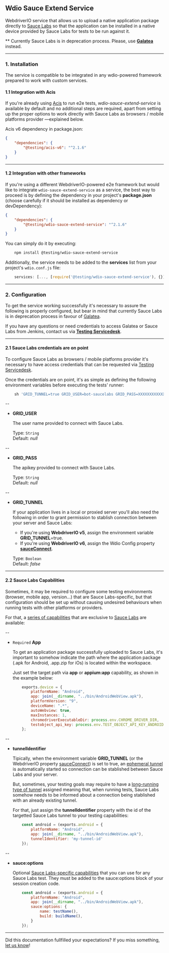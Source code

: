 ## Wdio Sauce Extend Service

WebdriverIO service that allows us to upload a native application package directly to [Sauce Labs](https://docs.saucelabs.com/) so that the application can be installed in a native device provided by Sauce Labs for tests to be run against it.

** Currently Sauce Labs is in deprecation process. Please, use **[Galatea](https://globaldevtools.bbva.com/bitbucket/projects/BGT/repos/e2e-js-framework/browse/README.md#browsersproviders)** instead.

-----------------------

### 1. Installation

The service is compatible to be integrated in any wdio-powered framework prepared to work with custom services.  

#### 1.1 Integration with Acis

If you're already using [Acis](https://globaldevtools.bbva.com/bitbucket/projects/BGT/repos/e2e-js-framework/browse) to run e2e tests, *wdio-sauce-extend-service* is available by default and no additional steps are required, apart from setting up the proper options to work directly with Sauce Labs as browsers / mobile platforms provider —explained below.  

Acis v6 dependency in package.json:

```json
{
    "dependencies": {
        "@testing/acis-v6": "^2.1.6"
    }
}
```  

---

#### 1.2 Integration with other frameworks

If you're using a different WebdriverIO-powered e2e framework but would like to integrate `wdio-sauce-extend-service` as a service, the best way to proceed is by defining the dependency in your project's **package.json** (choose carefully if it should be installed as dependency or devDependency):

```json
{
    "dependencies": {
        "@testing/wdio-sauce-extend-service": "^2.1.6"
    }
}
```

You can simply do it by executing:

```bash
    npm install @testing/wdio-sauce-extend-service
```    

Additionally, the service needs to be added to the **services** list from your project's `wdio.conf.js` file:

```js
    services: [..., [require('@testing/wdio-sauce-extend-service'), {}]]
```  

-----------------------

### 2. Configuration

To get the service working successfully it's necessary to assure the following is properly configured, but bear in mind that currently Sauce Labs is in deprecation process in favour of [Galatea](https://globaldevtools.bbva.com/bitbucket/projects/BGT/repos/e2e-js-framework/browse/README.md#browsersproviders).

If you have any questions or need credentials to access Galatea or Sauce Labs from Jenkins, contact us via **[Testing Servicedesk](https://globaldevtools.bbva.com/jira/servicedesk/customer/portal/15/group/38)**.  

---

#### 2.1 Sauce Labs credentials are on point

To configure Sauce Labs as browsers / mobile platforms provider it's necessary to have access credentials that can be requested via [Testing Servicedesk](https://globaldevtools.bbva.com/jira/servicedesk/customer/portal/15/group/38).

Once the credentials are on point, it's as simple as defining the following environment variables before executing the tests' runner:

```groovy
    sh 'GRID_TUNNEL=true GRID_USER=bot-saucelabs GRID_PASS=XXXXXXXXXXXXXXXXXXXXXXXXXXXXXXXXX npm run test:e2e'
```  

--

* __GRID_USER__

    The user name provided to connect with Sauce Labs.

    Type: `String`  
    Default: *null*  

--

* __GRID_PASS__

    The apikey provided to connect with Sauce Labs.

    Type: `String`  
    Default: *null*  

--

* __GRID_TUNNEL__

    If your application lives in a local or proxied server you'll also need the following in order to grant permission to stablish connection between your server and Sauce Labs:

    - If you're using **WebdriverIO v5**, assign the environment variable **GRID_TUNNEL**=true.
    - If you're using **WebdriverIO v6**, assign the Wdio Config property **[sauceConnect](ttps://globaldevtools.bbva.com/bitbucket/projects/BGT/repose2e-js-framework/browse/packages/wdio-config/docs/wdio.md#sauceconnect)**.

    Type: `Boolean`  
    Default: *false*  

---

#### 2.2 Sauce Labs Capabilities

Sometimes, it may be required to configure some testing environments (browser, mobile app, version...) that are Sauce Labs-specific, but that configuration should be set up without causing undesired behaviours when running tests with other platforms or providers.

For that, a [series of capabilities](https://docs.saucelabs.com/dev/test-configuration-options/) that are exclusive to [Sauce Labs](https://docs.saucelabs.com/) are available:  

--

* `Required` __App__

    To get an application package successfully uploaded to Sauce Labs, it's important to somehow indicate the path where the application package (.apk for Android, .app.zip for iOs) is located within the workspace.
    
    Just set the target path via **app** or **appium:app** capability, as shown in the example below:  
    
    ```js
        exports.device = {
            platformName: "Android",
            app: join(__dirname, "../bin/AndroidWebView.apk"),
            platformVersion: "9",
            deviceName: ".*",
            autoWebview: true,
            maxInstances: 1,
            chromedriverExecutableDir: process.env.CHROME_DRIVER_DIR,
            testobject_api_key: process.env.TEST_OBJECT_API_KEY_ANDROID
        };
    ```  

--

* __tunnelIdentifier__

    Tipically, when the environment variable **GRID_TUNNEL** (or the WebdriverIO property [sauceConnect](ttps://globaldevtools.bbva.com/bitbucket/projects/BGT/repose2e-js-framework/browse/packages/wdio-config/docs/wdio.md#sauceconnect)) is set to true, an [ephemeral tunnel](https://docs.saucelabs.com/secure-connections/sauce-connect/proxy-tunnels/) is automatically started so connection can be stablished between Sauce Labs and your server.

    But, sometimes, your testing goals may require to have a [long-running type of tunnel](https://docs.saucelabs.com/secure-connections/sauce-connect/proxy-tunnels/) assigned meaning that, when running tests, Sauce Labs somehow needs to be informed about a connection being stablished with an already existing tunnel.

    For that, just assign the **tunnelIdentifier** property with the id of the targetted Sauce Labs tunnel to your testing capabilities:

    ```js
        const android = (exports.android = {
            platformName: "Android",
            app: join(__dirname, "../bin/AndroidWebView.apk"),
            tunnelIdentifier: 'my-tunnel-id'
        });
    ```  

--

* __sauce:options__

    Optional [Sauce Labs-specific capabilities](https://docs.saucelabs.com/dev/test-configuration-options/#desktop-and-mobile-capabilities-sauce-specific--optional) that you can use for any Sauce Labs test. They must be added to the sauce:options block of your session creation code.  

    ```js
        const android = (exports.android = {
            platformName: "Android",
            app: join(__dirname, "../bin/AndroidWebView.apk"),
            sauce:options: {
                name: testName(),
                build: buildName(),
            }
        });
    ``` 

---

Did this documentation fullfilled your expectations? If you miss something, [let us know](mailto:testing.global.group@bbva.com)!